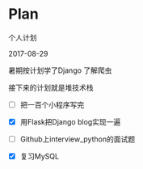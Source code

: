# Plan
个人计划


2017-08-29

暑期按计划学了Django 了解爬虫

接下来的计划就是堆技术栈 

- [ ] 把一百个小程序写完

- [x] 用Flask把Django blog实现一遍

- [ ] Github上interview_python的面试题

- [x] 复习MySQL

